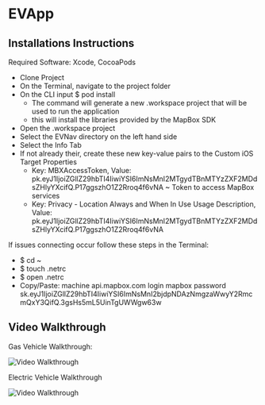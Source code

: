 # EVApp



## Installations Instructions
Required Software: Xcode, CocoaPods
- Clone Project
- On the Terminal, navigate to the project folder
- On the CLI input $ pod install  
    * The command will generate a new .workspace project that will be used to run the application
    * this will install the libraries provided by the MapBox SDK
- Open the .workspace project
- Select the EVNav directory on the left hand side
- Select the Info Tab
- If not already their, create these new key-value pairs to the Custom iOS Target Properties
    * Key: MBXAccessToken, Value: pk.eyJ1IjoiZGllZ29hbTI4IiwiYSI6ImNsMnI2MTgydTBnMTYzZXF2MDdsZHlyYXcifQ.P17ggszhO1Z2Rroq4f6vNA
          ~ Token to access MapBox services
    * Key: Privacy - Location Always and When In Use Usage Description, 
      Value: pk.eyJ1IjoiZGllZ29hbTI4IiwiYSI6ImNsMnI2MTgydTBnMTYzZXF2MDdsZHlyYXcifQ.P17ggszhO1Z2Rroq4f6vNA
      
If issues connecting occur follow these steps in the Terminal:
  - $ cd ~
  - $ touch .netrc
  - $ open .netrc
  - Copy/Paste:
    machine api.mapbox.com
    login mapbox
    password sk.eyJ1IjoiZGllZ29hbTI4IiwiYSI6ImNsMnI2bjdpNDAzNmgzaWwyY2RmcmQxY3QifQ.3gsHs5mL5UinTgUWWgw63w


## Video Walkthrough

Gas Vehicle Walkthrough:

<img src="http://g.recordit.co/kQfYiZcBFb.gif" title='Video Walkthrough' width='' alt='Video Walkthrough' />


Electric Vehicle Walkthrough

<img src= "http://g.recordit.co/c5wOwydtIB.gif" title='Video Walkthrough' width='' alt='Video Walkthrough' />
